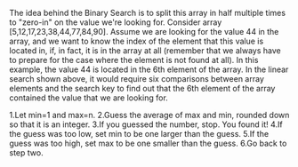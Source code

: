 ﻿The idea behind the Binary Search is to split this array in half multiple times to "zero-in" on the value we're looking for.
Consider array [5,12,17,23,38,44,77,84,90].
Assume we are looking for the value 44 in the array, and we want to know the index of the element that this value is located in, if, in fact, it is in the array at all (remember that we always have to prepare for the case where the element is not found at all).
In this example, the value 44 is located in the 6th element of the array.
In the linear search shown above, it would require six comparisons between array elements and the search key to find out that the 6th element of the array contained the value that we are looking for.

1.Let min=1 and max=n.
2.Guess the average of max and min, rounded down so that it is an integer.
3.If you guessed the number, stop. You found it!
4.If the guess was too low, set min to be one larger than the guess.
5.If the guess was too high, set max to be one smaller than the guess.
6.Go back to step two.